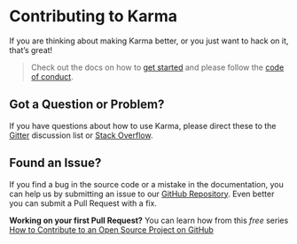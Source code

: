 # Contributing to Karma
If you are thinking about making Karma better, or you just want to hack on it, that’s great!

> Check out the docs on how to [get started][docs_contributing] and please follow
> the [code of conduct](CODE_OF_CONDUCT.md).


## Got a Question or Problem?

If you have questions about how to use Karma, please direct these to the [Gitter][gitter]
discussion list or [Stack Overflow][stackoverflow].

## Found an Issue?
If you find a bug in the source code or a mistake in the documentation, you can help us by
submitting an issue to our [GitHub Repository][github_newissue]. Even better you can submit a Pull Request
with a fix.

**Working on your first Pull Request?** You can learn how from this *free* series
[How to Contribute to an Open Source Project on GitHub][egghead_series]

[docs_contributing]: https://karma-runner.github.io/latest/dev/contributing.html
[gitter]: https://gitter.im/karma-runner/karma
[stackoverflow]: https://stackoverflow.com/questions/tagged/karma-runner
[github_newissue]: https://github.com/karma-runner/karma/issues/new
[egghead_series]: https://egghead.io/series/how-to-contribute-to-an-open-source-project-on-github
